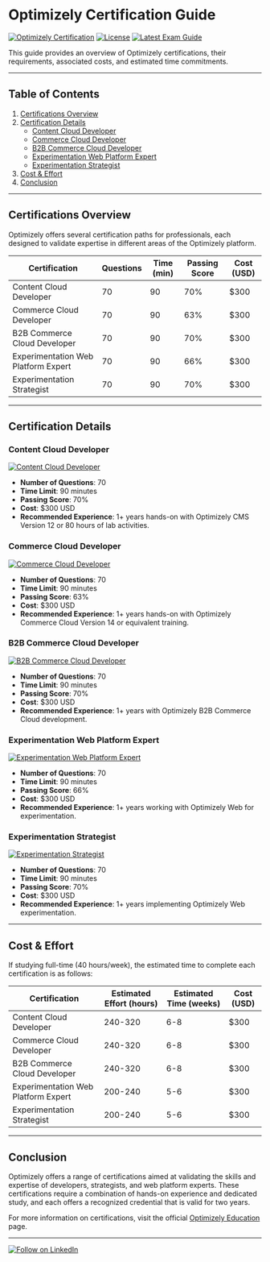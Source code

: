 # Optimizely Certification Guide

[![Optimizely Certification](https://img.shields.io/badge/Optimizely-Certified-blue)](https://www.optimizely.com/support/education/certification/exam-information/)
[![License](https://img.shields.io/badge/License-MIT-green)](https://opensource.org/licenses/MIT)
[![Latest Exam Guide](https://img.shields.io/badge/Latest%20Exam%20Guide-2023-brightgreen)](https://www.optimizely.com/support/education/certification/exam-information/)

This guide provides an overview of Optimizely certifications, their requirements, associated costs, and estimated time commitments.

---

## Table of Contents
1. [Certifications Overview](#certifications-overview)
2. [Certification Details](#certification-details)
   - [Content Cloud Developer](#content-cloud-developer)
   - [Commerce Cloud Developer](#commerce-cloud-developer)
   - [B2B Commerce Cloud Developer](#b2b-commerce-cloud-developer)
   - [Experimentation Web Platform Expert](#experimentation-web-platform-expert)
   - [Experimentation Strategist](#experimentation-strategist)
3. [Cost & Effort](#cost--effort)
4. [Conclusion](#conclusion)

---

## Certifications Overview

Optimizely offers several certification paths for professionals, each designed to validate expertise in different areas of the Optimizely platform.

| **Certification** | **Questions** | **Time (min)** | **Passing Score** | **Cost (USD)** |
|------------------|---------------|----------------|-------------------|----------------|
| Content Cloud Developer  | 70 | 90 | 70% | $300 |
| Commerce Cloud Developer | 70 | 90 | 63% | $300 |
| B2B Commerce Cloud Developer | 70 | 90 | 70% | $300 |
| Experimentation Web Platform Expert | 70 | 90 | 66% | $300 |
| Experimentation Strategist | 70 | 90 | 70% | $300 |

---

## Certification Details

### Content Cloud Developer
[![Content Cloud Developer](https://img.shields.io/badge/Certification-Content%20Cloud-blue)](https://www.optimizely.com/support/education/certification/exam-information/)
- **Number of Questions**: 70
- **Time Limit**: 90 minutes
- **Passing Score**: 70%
- **Cost**: $300 USD
- **Recommended Experience**: 1+ years hands-on with Optimizely CMS Version 12 or 80 hours of lab activities.

### Commerce Cloud Developer
[![Commerce Cloud Developer](https://img.shields.io/badge/Certification-Commerce%20Cloud-blue)](https://www.optimizely.com/support/education/certification/exam-information/)
- **Number of Questions**: 70
- **Time Limit**: 90 minutes
- **Passing Score**: 63%
- **Cost**: $300 USD
- **Recommended Experience**: 1+ years hands-on with Optimizely Commerce Cloud Version 14 or equivalent training.

### B2B Commerce Cloud Developer
[![B2B Commerce Cloud Developer](https://img.shields.io/badge/Certification-B2B%20Commerce%20Cloud-blue)](https://www.optimizely.com/support/education/certification/exam-information/)
- **Number of Questions**: 70
- **Time Limit**: 90 minutes
- **Passing Score**: 70%
- **Cost**: $300 USD
- **Recommended Experience**: 1+ years with Optimizely B2B Commerce Cloud development.

### Experimentation Web Platform Expert
[![Experimentation Web Platform Expert](https://img.shields.io/badge/Certification-Web%20Platform%20Expert-blue)](https://www.optimizely.com/support/education/certification/exam-information/)
- **Number of Questions**: 70
- **Time Limit**: 90 minutes
- **Passing Score**: 66%
- **Cost**: $300 USD
- **Recommended Experience**: 1+ years working with Optimizely Web for experimentation.

### Experimentation Strategist
[![Experimentation Strategist](https://img.shields.io/badge/Certification-Experimentation%20Strategist-blue)](https://www.optimizely.com/support/education/certification/exam-information/)
- **Number of Questions**: 70
- **Time Limit**: 90 minutes
- **Passing Score**: 70%
- **Cost**: $300 USD
- **Recommended Experience**: 1+ years implementing Optimizely Web experimentation.

---

## Cost & Effort

If studying full-time (40 hours/week), the estimated time to complete each certification is as follows:

| **Certification** | **Estimated Effort (hours)** | **Estimated Time (weeks)** | **Cost (USD)** |
|------------------|------------------------------|----------------------------|----------------|
| Content Cloud Developer  | 240-320 | 6-8 | $300 |
| Commerce Cloud Developer | 240-320 | 6-8 | $300 |
| B2B Commerce Cloud Developer | 240-320 | 6-8 | $300 |
| Experimentation Web Platform Expert | 200-240 | 5-6 | $300 |
| Experimentation Strategist | 200-240 | 5-6 | $300 |

---

## Conclusion

Optimizely offers a range of certifications aimed at validating the skills and expertise of developers, strategists, and web platform experts. These certifications require a combination of hands-on experience and dedicated study, and each offers a recognized credential that is valid for two years.

For more information on certifications, visit the official [Optimizely Education](https://www.optimizely.com/support/education/) page.

---

[![Follow on LinkedIn](https://img.shields.io/badge/Follow%20on%20LinkedIn-blue?style=flat&logo=linkedin)](https://www.linkedin.com/company/optimizely/)